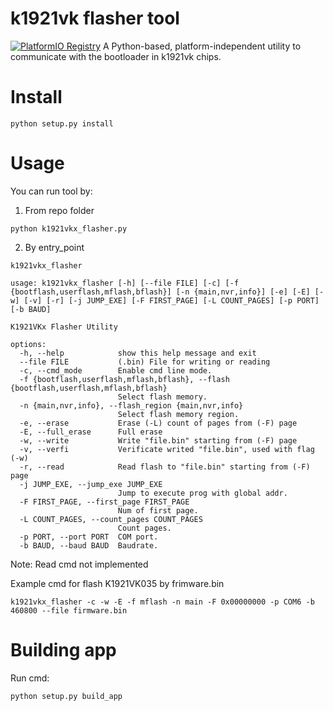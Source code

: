 # k1921vk flasher tool
[![PlatformIO Registry](https://badges.registry.platformio.org/packages/dcvostok/tool/tool-k1921vkx-flasher.svg)](https://registry.platformio.org/tools/dcvostok/tool-k1921vkx-flasher)
A Python-based, platform-independent utility to communicate with the bootloader in k1921vk chips.

# Install 
```
python setup.py install
```
# Usage
You can run tool by:
1. From repo folder
```
python k1921vkx_flasher.py
```
2. By entry_point
```
k1921vkx_flasher
```

```
usage: k1921vkx_flasher [-h] [--file FILE] [-c] [-f {bootflash,userflash,mflash,bflash}] [-n {main,nvr,info}] [-e] [-E] [-w] [-v] [-r] [-j JUMP_EXE] [-F FIRST_PAGE] [-L COUNT_PAGES] [-p PORT] [-b BAUD]

K1921VKx Flasher Utility

options:
  -h, --help            show this help message and exit
  --file FILE           (.bin) File for writing or reading
  -c, --cmd_mode        Enable cmd line mode.
  -f {bootflash,userflash,mflash,bflash}, --flash {bootflash,userflash,mflash,bflash}
                        Select flash memory.
  -n {main,nvr,info}, --flash_region {main,nvr,info}
                        Select flash memory region.
  -e, --erase           Erase (-L) count of pages from (-F) page
  -E, --full_erase      Full erase
  -w, --write           Write "file.bin" starting from (-F) page
  -v, --verfi           Verificate writed "file.bin", used with flag (-w)
  -r, --read            Read flash to "file.bin" starting from (-F) page
  -j JUMP_EXE, --jump_exe JUMP_EXE
                        Jump to execute prog with global addr.
  -F FIRST_PAGE, --first_page FIRST_PAGE
                        Num of first page.
  -L COUNT_PAGES, --count_pages COUNT_PAGES
                        Count pages.
  -p PORT, --port PORT  COM port.
  -b BAUD, --baud BAUD  Baudrate.
  ```
Note: Read cmd not implemented  
  
Example cmd for flash K1921VK035 by frimware.bin
```
k1921vkx_flasher -c -w -E -f mflash -n main -F 0x00000000 -p COM6 -b 460800 --file firmware.bin 
```



# Building app

Run cmd:
```
python setup.py build_app
```
